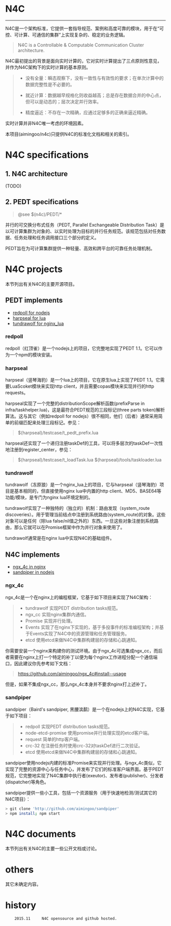 # N4C
---
N4C是一个架构标准，它提供一套指导规范、案例和高度可靠的模块，用于在“可控、可计算、可通信的集群”上实现复杂的、稳定的业务逻辑。
> N4C is a Controllable & Computable Communication Cluster architecture.

N4C最初提出的背景是面向实时计算的，它对实时计算提出了三点原则性意见，并作为N4C架构下的实时计算的基本原则。
>	- 没有全量：瞬态观察下，没有一致性与有效性的要求；在单次计算中的数据完整性是不必要的。
>	
>	- 就近计算：数据越早规格化则收益越高；总是存在数据合并的中心点，但可以是动态的；层次决定并行效率。
>	- 精度逼近：不存在一次精确，应通过足够多的正确来逼近精确。

实时计算并非N4C唯一考虑的环境因素。

本项目(aimingoo/n4c)只提供N4C的标准化文档和相关的索引。

# N4C specifications

## 1. N4C architecture
(TODO)

## 2. PEDT specifications
> @see $(n4c)/PEDT/*

并行的可交换分布式任务（PEDT, Parallel Exchangeable Distribution Task）是以可计算集群为对象的、以实时处理为目标的并行任务规范。该规范包括对任务数据、任务处理和任务调用接口三个部分的定义。

PEDT旨在为可计算集群提供一种轻量、高效和跨平台的可靠任务处理机制。

# N4C projects
本节列出有关N4C的主要开源项目。

## PEDT implements
* [redpoll for nodejs](https://github.com/aimingoo/redpoll)
* [harpseal for lua](https://github.com/aimingoo/harpseal)
* [tundrawolf for nginx_lua](https://github.com/aimingoo/tundrawolf)

### redpoll
redpoll（红顶雀）是一个nodejs上的项目，它完整地实现了PEDT 1.1。它可以作为一个npm的模块安装。

### harpseal
harpseal（竖琴海豹）是一个lua上的项目，它在原生lua上实现了PEDT 1.1。它需要LuaScoket模块来实现http client，并且需要copas模块来实现并行的http requests。

harpseal实现了一个完整的distributionScope解析函数(prefixParse in infra/taskhelper.lua)，这是最符合PEDT规范的三段标记(three parts token)解析算法。这与其它（例如redpoll for nodejs）很不相同，他们（后者）通常采用简单的前缀匹配来处理三段标记。参见：
> $(harpseal)/testcase/t_pedt_prefix.lua

harpseal还实现了一个递归注册taskDef的工具，可以将多层次的taskDef一次性地注册到register_center，参见：
> $(harpseal)/testcase/t_loadTask.lua
> $(harpseal)/tools/taskloader.lua

### tundrawolf
tundrawolf（冻原狼）是一个nginx_lua上的项目，它与harpseal（竖琴海豹）项目是基本相同的，但直接使用nginx lua中内置的http client、MD5、BASE64等功能/模块，是专门为nginx lua环境定制的。

tundrawolf实现了一种独特的（独立的）机制：路由发现（system_route discoveries）。用于管理当前结点中注册到系统路由(system_route)的对象。这些对象可以是任何（除lua false/nil值之外的）东西。一旦这些对象注册到系统路由，那么它就可以在Promise框架中作为并行对象来使用了。

tundrawolf通常是在nginx lua中实现N4C的基础组件。

## N4C implements
* [ngx_4c in nginx](https://github.com/aimingoo/ngx_4c)
* [sandpiper in nodejs](https://github.com/aimingoo/sandpiper)

### ngx_4c
ngx_4c是一个在nginx上的编程框架，它基于如下项目来实现了N4C架构：
> * tundrawolf
> 实现PEDT distribution tasks规范。
> * ngx_cc
> 实现nginx集群内通信。
> * Promise
> 实现并行处理。
> * Events
> 实现了在nginx下实现的，基于多投事件的标准编程架构；并基于Events实现了N4C中的资源管理和任务管理服务。
> * etcd
> 使用etcd来做N4C中集群构建层的存储和心跳通知。

你需要安装一个nginx来构建你的测试环境。由于ngx_4c可选集成ngx_cc，而后者需要在nginx上打一个特定的补丁以便为每个nginx工作进程分配一个通信端口，因此建议你先参考如下文档：
> https://github.com/aimingoo/ngx_4c#install--usage

但是，如果不集成ngx_cc，那么ngx_4c本身并不要求nginx打上述补丁。

### sandpiper
sandpiper（Baird's sandpiper, 黑腰滨鹬）是一个在nodejs上的N4C实现，它基于如下项目：
> * redpoll
> 实现PEDT distribution tasks规范。
> * node-etcd-promise
> 使用promise并行处理实现的etcd客户端。
> * request
> 简单的http客户端。
> * crc-32
> 在注册任务时使用crc-32对taskDef进行二次验证。
> * etcd
> 使用etcd来做N4C中集群构建层的存储和心跳通知。

sandpiper使用nodejs内建的标准Promise来实现并行处理。与ngx_4c类似，它实现了完整的资源中心与任务中心，并发布了它们的标准客户端界面。基于PEDT规范，它完整地实现了N4C集群中执行者(exeutor)、发布者(publisher)、分发者(dispatcher)等角色。

sandpiper提供一些小工具，包括一个资源服务（用于快速地检测/测试其它的N4C项目）：
```bash
> git clone 'http://github.com/aimingoo/sandpiper'
> npm install; npm start
```
# N4C documents
本节列出有关N4C的主要一些公开文档或讨论。

# others
其它未确定内容。


# history
```text
	2015.11		N4C opensource and github hosted.
```